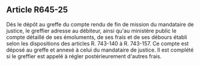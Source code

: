 Article R645-25
----
Dès le dépôt au greffe du compte rendu de fin de mission du mandataire de
justice, le greffier adresse au débiteur, ainsi qu'au ministère public le compte
détaillé de ses émoluments, de ses frais et de ses débours établi selon les
dispositions des articles R. 743-140 à R. 743-157. Ce compte est déposé au
greffe et annexé à celui du mandataire de justice. Il est complété si le
greffier est appelé à régler postérieurement d'autres frais.
